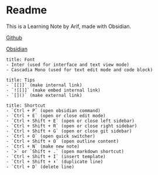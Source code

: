 # Readme

This is a Learning Note by Arif, made with Obsidian.

[Github](https://github.com/arifbudimanarrosyid/Obsidian)

[Obsidian](https://obsidian.md/)

````ad-important
title: Font
- Inter (used for interface and text view mode)
- Cascadia Mono (used for text edit mode and code block)
````

````ad-important
title: Tips
- `[[]]` (make internal link)
- `![[]]` (make embed internal link)
- `[]()` (make external link)
````

````ad-hint
title: Shortcut
- `Ctrl + P` (open obsidian command)
- `Ctrl + E` (open or close edit mode)
- `Ctrl + Shift + E` (open or close left sidebar)
- `Ctrl + Shift + R` (open or close right sidebar)
- `Ctrl + Shift + G` (open or close git sidebar)
- `Ctrl + O` (open quick switcher)
- `Ctrl + Shift + O` (open outline content)
- `Ctrl + N` (make new note)
- `>` or `Shift + .` (open markdown shortcut)
- `Ctrl + Shift + I` (insert template)
- `Ctrl + Shift + ⬇️` (duplicate line)
- `Ctrl + D` (delete line)
````
